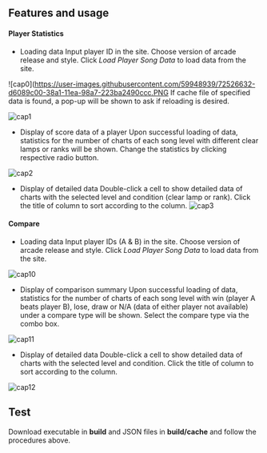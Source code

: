 ## Features and usage
#### Player Statistics
- Loading data
Input player ID in the site. Choose version of arcade release and style. Click *Load Player Song Data* to load data from the site.

![cap0](https://user-images.githubusercontent.com/59948939/72526632-d6089c00-38a1-11ea-98a7-223ba2490ccc.PNG
If cache file of specified data is found, a pop-up will be shown to ask if reloading is desired.

![cap1](https://user-images.githubusercontent.com/59948939/72526634-d6089c00-38a1-11ea-9fe1-346a118e1dd2.PNG)
- Display of score data of a player
Upon successful loading of data, statistics for the number of charts of each song level with different clear lamps or ranks will be shown. Change the statistics by clicking respective radio button.

![cap2](https://user-images.githubusercontent.com/59948939/72526656-e3258b00-38a1-11ea-9071-1521ad27d7c1.PNG)
- Display of detailed data
Double-click a cell to show detailed data of charts with the selected level and condition (clear lamp or rank). Click the title of column to sort according to the column.
![cap3](https://user-images.githubusercontent.com/59948939/72526657-e3be2180-38a1-11ea-9e50-c16617d9d0a4.PNG)

#### Compare
- Loading data
Input player IDs (A & B) in the site. Choose version of arcade release and style. Click *Load Player Song Data* to load data from the site.

![cap10](https://user-images.githubusercontent.com/59948939/72526658-e3be2180-38a1-11ea-9530-37901f08f1ca.PNG)
- Display of comparison summary
Upon successful loading of data, statistics for the number of charts of each song level with win (player A beats player B), lose, draw or N/A (data of either player not available) under a compare type will be shown. Select the compare type via the combo box.

![cap11](https://user-images.githubusercontent.com/59948939/72526660-e3be2180-38a1-11ea-8604-d56595541c7b.PNG)
- Display of detailed data
Double-click a cell to show detailed data of charts with the selected level and condition. Click the title of column to sort according to the column.

![cap12](https://user-images.githubusercontent.com/59948939/72526664-e4ef4e80-38a1-11ea-9387-7ef684e3dd3a.PNG)

## Test
Download executable in **build** and JSON files in **build/cache** and follow the procedures above.